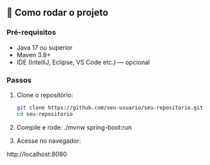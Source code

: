 ## 🚀 Como rodar o projeto

### Pré-requisitos

- Java 17 ou superior
- Maven 3.8+
- IDE (IntelliJ, Eclipse, VS Code etc.) — opcional

### Passos

1. Clone o repositório:

   ```bash
   git clone https://github.com/seu-usuario/seu-repositorio.git
   cd seu-repositorio
2. Compile e rode:
./mvnw spring-boot:run

3. Acesse no navegador:
   
http://localhost:8080
